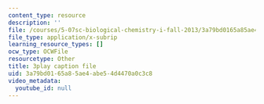 ```yaml
---
content_type: resource
description: ''
file: /courses/5-07sc-biological-chemistry-i-fall-2013/3a79bd0165a85ae4abe54d4470a0c3c8_ddt1KuSdoOg.vtt
file_type: application/x-subrip
learning_resource_types: []
ocw_type: OCWFile
resourcetype: Other
title: 3play caption file
uid: 3a79bd01-65a8-5ae4-abe5-4d4470a0c3c8
video_metadata:
  youtube_id: null
---
```

